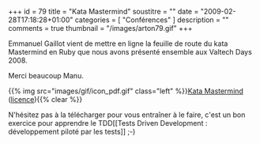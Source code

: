 +++
id = 79
title = "Kata Mastermind"
soustitre = ""
date = "2009-02-28T17:18:28+01:00"
categories = [ "Conférences" ]
description = ""
comments = true
thumbnail = "/images/arton79.gif"
+++

<div class="chapo"></div>

Emmanuel Gaillot vient de mettre en ligne la feuille de route du kata Mastermind en Ruby que nous avons présenté ensemble aux Valtech Days 2008.

Merci beaucoup Manu.

{{% img src="images/gif/icon_pdf.gif" class="left" %}}[Kata Mastermind](http://sites.google.com/site/emmanuelgaillot/katas/) ([licence](http://creativecommons.org/licenses/by-nc-sa/2.0/fr/)){{% clear %}}

N'hésitez pas à la télécharger pour vous entraîner à le faire, c'est un bon exercice pour apprendre le TDD[[Tests Driven Development&nbsp;: développement piloté par les tests]]&nbsp;;-)

